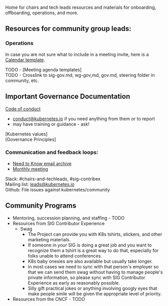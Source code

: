 Home for chairs and tech leads resources and materials for onboarding,
offboarding, operations, and more.

## Resources for community group leads:    

### Operations  

In case you are not sure what to include in a meeting invite, here is a [Calendar template](https://github.com/kubernetes/community/blob/master/communication/calendar-guidelines.md#calendar-event-template).
 
TODO - [Meeting agenda templates]     
TODO - Crosslink to sig-gov.md, wg-gov,md, gov.md, steering folder in community, etc.

## Important Governance Documentation

[Code of conduct]  
- conduct@kubernetes.io if you need anything from them or to report  
- may have training or guidance - ask!    

[Kubernetes values]  
[Governance Principles]

### Communication and feedback loops:  

- [Need to Know email archive]  
- [Monthly meeting]

Slack: #chairs-and-techleads, #sig-contribex  
Mailing list: leads@kubernetes.io  
Github: File issues against kubernetes/community  

## Community Programs

- Mentoring, succession planning, and staffing - TODO
- Resources from SIG Contributor Experience
  - Swag
    - The Project can provide you with K8s tshirts, stickers, and other
      marketing materials.
    - If someone in your SIG is doing a great job and you want to recognize them
      a tshirt is a great way to do that, especially for folks unable to attend
      conferences.
    - K8s baby onesies are also available but usually take longer.
    - In most cases we need to sync with that person's employer so that we can
      send them swag without having to manage people's private information, so
      please sync with SIG Contributor Experience as early as reasonably
      possible.
    - Silly gift practical jokes or anything involving googly eyes that make
      people smile will be given the appropriate level of priority.
- Resources from the CNCF - TODO


[Need to Know email archive]: https://docs.google.com/document/d/1ivmV-ouim7YcTnmv21m0pP6prmj-FFZxcRBuWbT706c/edit
[Monthly meeting]: https://docs.google.com/document/d/1Jio9rEtYxlBbntF8mRGmj6Q1JAdzZ9fTDo3ru1HK_LI/edit
[values]: https://github.com/kubernetes/community/blob/master/values.md
[principles]: https://github.com/kubernetes/community/blob/master/governance.md#principles
[code of conduct]: https://github.com/kubernetes/community/tree/master/committee-code-of-conduct
[mentoring, succession planning, and staffing]: https://github.com/kubernetes/community/tree/master/mentoring
